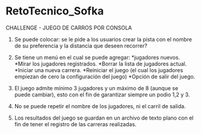 # RetoTecnico_Sofka

CHALLENGE - JUEGO DE CARROS POR CONSOLA

1) Se puede colocar: se le pide a los usuarios crear la pista con el nombre de su preferencia y la distancia que deseen recorrer?

2) Se tiene un menú en el cual se puede agregar:
   *jugadores nuevos.
   *Mirar los jugadores registrados.
   *Borrar la lista de jugadores actual.
   *Iniciar una nueva carrera.
   *Reiniciar el juego (el cual los jugadores empiezan de cero la configuración del juego)
   *Opción de salir del juego.
   
3) El juego admite mínimo 3 jugadores y un máximo de 8 (aunque se puede cambiar), esto con el fin de garantizar siempre un podio 1,2 y 3.

4) No se puede repetir el nombre de los jugadores, ni el carril de salida. 

5) Los resultados del juego se guardan en un archivo de texto plano con el fin de tener el registro de las carreras realizadas.
